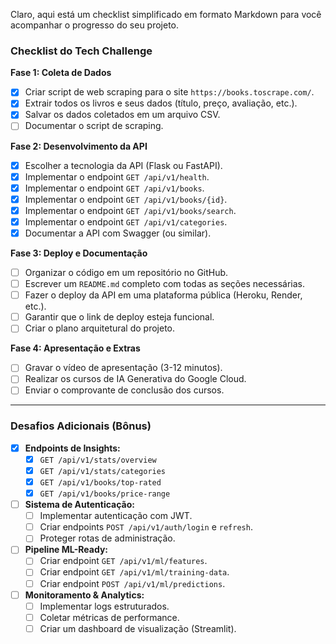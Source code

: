 Claro, aqui está um checklist simplificado em formato Markdown para você acompanhar o progresso do seu projeto.

### Checklist do Tech Challenge

**Fase 1: Coleta de Dados**
- [x] Criar script de web scraping para o site `https://books.toscrape.com/`.
- [x] Extrair todos os livros e seus dados (título, preço, avaliação, etc.).
- [x] Salvar os dados coletados em um arquivo CSV.
- [ ] Documentar o script de scraping.

**Fase 2: Desenvolvimento da API**
- [x] Escolher a tecnologia da API (Flask ou FastAPI).
- [x] Implementar o endpoint `GET /api/v1/health`.
- [x] Implementar o endpoint `GET /api/v1/books`.
- [x] Implementar o endpoint `GET /api/v1/books/{id}`.
- [x] Implementar o endpoint `GET /api/v1/books/search`.
- [x] Implementar o endpoint `GET /api/v1/categories`.
- [x] Documentar a API com Swagger (ou similar).

**Fase 3: Deploy e Documentação**
- [ ] Organizar o código em um repositório no GitHub.
- [ ] Escrever um `README.md` completo com todas as seções necessárias.
- [ ] Fazer o deploy da API em uma plataforma pública (Heroku, Render, etc.).
- [ ] Garantir que o link de deploy esteja funcional.
- [ ] Criar o plano arquitetural do projeto.

**Fase 4: Apresentação e Extras**
- [ ] Gravar o vídeo de apresentação (3-12 minutos).
- [ ] Realizar os cursos de IA Generativa do Google Cloud.
- [ ] Enviar o comprovante de conclusão dos cursos.

---

### Desafios Adicionais (Bônus)

- [x] **Endpoints de Insights:**
    - [x] `GET /api/v1/stats/overview`
    - [x] `GET /api/v1/stats/categories`
    - [x] `GET /api/v1/books/top-rated`
    - [x] `GET /api/v1/books/price-range`
- [ ] **Sistema de Autenticação:**
    - [ ] Implementar autenticação com JWT.
    - [ ] Criar endpoints `POST /api/v1/auth/login` e `refresh`.
    - [ ] Proteger rotas de administração.
- [ ] **Pipeline ML-Ready:**
    - [ ] Criar endpoint `GET /api/v1/ml/features`.
    - [ ] Criar endpoint `GET /api/v1/ml/training-data`.
    - [ ] Criar endpoint `POST /api/v1/ml/predictions`.
- [ ] **Monitoramento & Analytics:**
    - [ ] Implementar logs estruturados.
    - [ ] Coletar métricas de performance.
    - [ ] Criar um dashboard de visualização (Streamlit).
